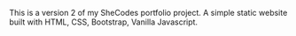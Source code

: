 This is a version 2 of my SheCodes portfolio project.
A simple static website built with HTML, CSS, Bootstrap, Vanilla Javascript.

